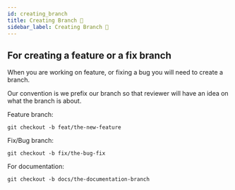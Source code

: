 ```yaml
---
id: creating_branch
title: Creating Branch 🌉
sidebar_label: Creating Branch 🌉
---
```


## For creating a feature or a fix branch

When you are working on feature, or fixing a bug you will need to create a branch.

Our convention is we prefix our branch so that reviewer will have an idea on what the branch is about.

Feature branch:

`git checkout -b feat/the-new-feature`

Fix/Bug branch:

`git checkout -b fix/the-bug-fix`


For documentation:

`git checkout -b docs/the-documentation-branch`